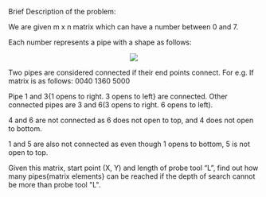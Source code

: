 Brief Description of the problem:

We are given m x n matrix which can have a number between 0 and 7. 

Each number represents a pipe with a shape as follows:

<p align='center'>
  <img src='https://github.com/shreyanshchordia/GraphsUsingCPP/blob/master/img/pipes.png?raw=true'></img>
</p>
Two pipes are considered connected if their end points connect. For e.g.
If matrix is as follows:
0040
1360
5000

Pipe 1 and 3{1 opens to right. 3 opens to left} are connected. 
Other connected pipes are 3 and 6(3 opens to right. 6 opens to left).

4 and 6 are not connected as 6 does not open to top, and 4 does not open to bottom.

1 and 5 are also not connected as even though 1 opens to bottom, 5 is not open to top.

Given this matrix, start point (X, Y) and length of probe tool “L”,
find out how many pipes{matrix elements} can be reached if the depth of search 
cannot be more than probe tool "L".

